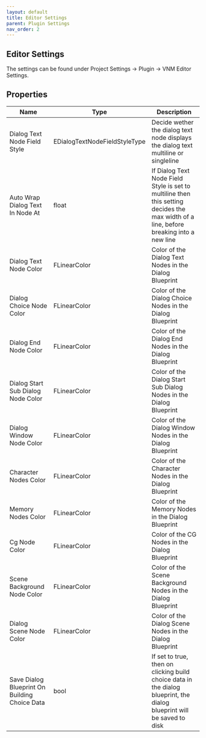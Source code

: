```yaml
---
layout: default
title: Editor Settings
parent: Plugin Settings
nav_order: 2
---
```


## Editor Settings

The settings can be found under Project Settings -> Plugin -> VNM Editor Settings.

## Properties

| Name | Type | Description |
| --- | --- | --- |
| Dialog Text Node Field Style | EDialogTextNodeFieldStyleType | Decide wether the dialog text node displays the dialog text multiline or singleline |
| Auto Wrap Dialog Text In Node At | float | If Dialog Text Node Field Style is set to multiline then this setting decides the max width of a line, before breaking into a new line |
| Dialog Text Node Color | FLinearColor | Color of the Dialog Text Nodes in the Dialog Blueprint |
| Dialog Choice Node Color | FLinearColor | Color of the Dialog Choice Nodes in the Dialog Blueprint |
| Dialog End Node Color | FLinearColor | Color of the Dialog End Nodes in the Dialog Blueprint |
| Dialog Start Sub Dialog Node Color | FLinearColor | Color of the Dialog Start Sub Dialog Nodes in the Dialog Blueprint |
| Dialog Window Node Color | FLinearColor | Color of the Dialog Window Nodes in the Dialog Blueprint |
| Character Nodes Color | FLinearColor | Color of the Character Nodes in the Dialog Blueprint |
| Memory Nodes Color | FLinearColor | Color of the Memory Nodes in the Dialog Blueprint |
| Cg Node Color | FLinearColor | Color of the CG Nodes in the Dialog Blueprint |
| Scene Background Node Color | FLinearColor | Color of the Scene Background Nodes in the Dialog Blueprint |
| Dialog Scene Node Color | FLinearColor | Color of the Dialog Scene Nodes in the Dialog Blueprint |
| Save Dialog Blueprint On Building Choice Data | bool | If set to true, then on clicking build choice data in the dialog blueprint, the dialog blueprint will be saved to disk |
